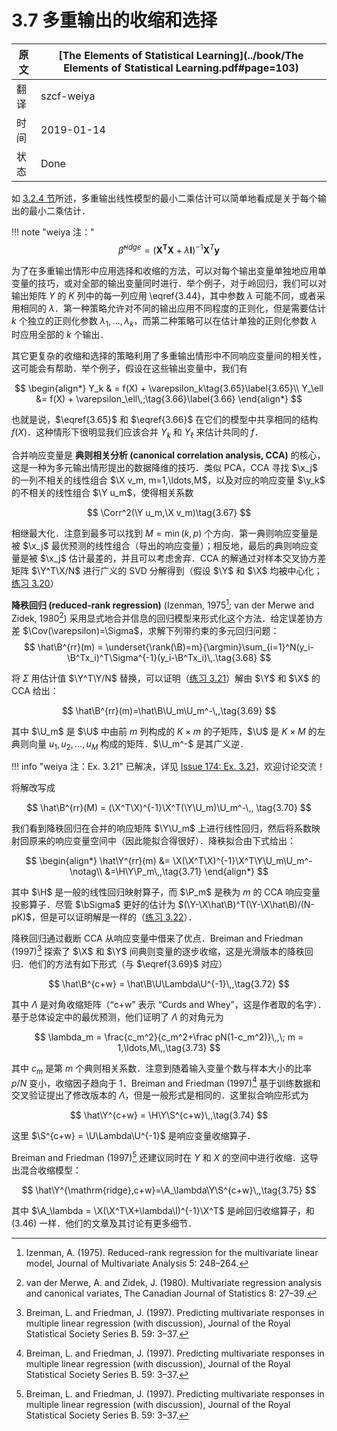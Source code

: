 # 3.7 多重输出的收缩和选择

| 原文   | [The Elements of Statistical Learning](../book/The Elements of Statistical Learning.pdf#page=103) |
| ---- | ---------------------------------------- |
| 翻译   | szcf-weiya                               |
| 时间   | 2019-01-14                    |
| 状态 | Done|

如 [3.2.4 节](3.2-Linear-Regression-Models-and-Least-Squares/index.html#_3)所述，多重输出线性模型的最小二乘估计可以简单地看成是关于每个输出的最小二乘估计．

!!! note "weiya 注："
    $$
    \hat{\beta}^{ridge}=(\mathbf{X^TX}+\lambda \mathbf{I})^{-1}\mathbf{X}^T\mathbf{y}\tag{3.44}
    $$

为了在多重输出情形中应用选择和收缩的方法，可以对每个输出变量单独地应用单变量的技巧，或对全部的输出变量同时进行．举个例子，对于岭回归，我们可以对输出矩阵 $Y$ 的 $K$ 列中的每一列应用 \eqref{3.44}，其中参数 $\lambda$ 可能不同，或者采用相同的 $\lambda$．第一种策略允许对不同的输出应用不同程度的正则化，但是需要估计 $k$ 个独立的正则化参数 $\lambda_1,\ldots,\lambda_k$，而第二种策略可以在估计单独的正则化参数 $\lambda$ 时应用全部的 $k$ 个输出．

其它更复杂的收缩和选择的策略利用了多重输出情形中不同响应变量间的相关性，这可能会有帮助．举个例子，假设在这些输出变量中，我们有 

$$
\begin{align*}
Y_k & = f(X) + \varepsilon_k\tag{3.65}\label{3.65}\\
Y_\ell &= f(X) + \varepsilon_\ell\,;\tag{3.66}\label{3.66}
\end{align*}
$$

也就是说，$\eqref{3.65}$ 和 $\eqref{3.66}$ 在它们的模型中共享相同的结构 $f(X)$．这种情形下很明显我们应该合并 $Y_k$ 和 $Y_\ell$ 来估计共同的 $f$．

合并响应变量是 **典则相关分析 (canonical correlation analysis, CCA)** 的核心，这是一种为多元输出情形提出的数据降维的技巧．类似 PCA，CCA 寻找 $\x_j$ 的一列不相关的线性组合 $\X v_m, m=1,\ldots,M$，以及对应的响应变量 $\y_k$ 的不相关的线性组合 $\Y u_m$，使得相关系数

$$
\Corr^2(\Y u_m,\X v_m)\tag{3.67}
$$

相继最大化．注意到最多可以找到 $M=\min(k,p)$ 个方向．第一典则响应变量是被 $\x_j$ 最优预测的线性组合（导出的响应变量）；相反地，最后的典则响应变量是被 $\x_j$ 估计最差的，并且可以考虑舍弃．CCA 的解通过对样本交叉协方差矩阵 $\Y^T\X/N$ 进行广义的 SVD 分解得到（假设 $\Y$ 和 $\X$ 均被中心化；[练习 3.20](https://github.com/szcf-weiya/ESL-CN/issues/172)）

**降秩回归 (reduced-rank regression)** (Izenman, 1975[^1]; van der Merwe and Zidek, 1980[^2]) 采用显式地合并信息的回归模型来形式化这个方法．给定误差协方差 $\Cov(\varepsilon)=\Sigma$，求解下列带约束的多元回归问题：
$$
\hat\B^{rr}(m) = \underset{\rank(\B)=m}{\argmin}\sum_{i=1}^N(y_i-\B^Tx_i)^T\Sigma^{-1}(y_i-\B^Tx_i)\,.\tag{3.68}
$$

将 $\Sigma$ 用估计值 $\Y^T\Y/N$ 替换，可以证明（[练习 3.21](https://github.com/szcf-weiya/ESL-CN/issues/174)）解由 $\Y$ 和 $\X$ 的 CCA 给出：

$$
\hat\B^{rr}(m)=\hat\B\U_m\U_m^-\,,\tag{3.69}
$$

其中 $\U_m$ 是 $\U$ 中由前 $m$ 列构成的 $K\times m$ 的子矩阵，$\U$ 是 $K\times M$ 的左典则向量 $u_1,u_2,\ldots,u_M$ 构成的矩阵．$\U_m^-$ 是其广义逆．

!!! info "weiya 注：Ex. 3.21"
    已解决，详见 [Issue 174: Ex. 3.21](https://github.com/szcf-weiya/ESL-CN/issues/174)，欢迎讨论交流！

将解改写成

$$
\hat\B^{rr}(M) = (\X^T\X)^{-1}\X^T(\Y\U_m)\U_m^-\,, \tag{3.70}
$$

我们看到降秩回归在合并的响应矩阵 $\Y\U_m$ 上进行线性回归，然后将系数映射回原来的响应变量空间中（因此能拟合得很好）．降秩拟合由下式给出：

$$
\begin{align*}
\hat\Y^{rr}(m) &= \X(\X^T\X)^{-1}\X^T\Y\U_m\U_m^-\notag\\
&=\H\Y\P_m\,,\tag{3.71}
\end{align*}
$$

其中 $\H$ 是一般的线性回归映射算子，而 $\P_m$ 是秩为 $m$ 的 CCA 响应变量投影算子．尽管 $\bSigma$ 更好的估计为 $(\Y-\X\hat\B)^T(\Y-\X\hat\B)/(N-pK)$，但是可以证明解是一样的（[练习 3.22](https://github.com/szcf-weiya/ESL-CN/issues/175)）．

降秩回归通过截断 CCA 从响应变量中借来了优点．Breiman and Friedman (1997)[^3] 探索了 $\X$ 和 $\Y$ 间典则变量的逐步收缩，这是光滑版本的降秩回归．他们的方法有如下形式（与 $\eqref{3.69}$ 对应）

$$
\hat\B^{c+w} = \hat\B\U\Lambda\U^{-1}\,,\tag{3.72}
$$

其中 $\Lambda$ 是对角收缩矩阵（“c+w” 表示 “Curds and Whey”，这是作者取的名字）．基于总体设定中的最优预测，他们证明了 $\Lambda$ 的对角元为

$$
\lambda_m = \frac{c_m^2}{c_m^2+\frac pN(1-c_m^2)}\,,\; m = 1,\ldots,M\,,\tag{3.73}
$$

其中 $c_m$ 是第 $m$ 个典则相关系数．注意到随着输入变量个数与样本大小的比率 $p/N$ 变小，收缩因子趋向于 1．Breiman and Friedman (1997)[^3] 基于训练数据和交叉验证提出了修改版本的 $\Lambda$，但是一般形式是相同的．这里拟合响应形式为 

$$
\hat\Y^{c+w} = \H\Y\S^{c+w}\,,\tag{3.74}
$$

这里 $\S^{c+w} = \U\Lambda\U^{-1}$ 是响应变量收缩算子．

Breiman and Friedman (1997)[^3] 还建议同时在 $Y$ 和 $X$ 的空间中进行收缩．这导出混合收缩模型：

$$
\hat\Y^{\mathrm{ridge},c+w}=\A_\lambda\Y\S^{c+w}\,,\tag{3.75}
$$

其中 $\A_\lambda = \X(\X^T\X+\lambda\I)^{-1}\X^T$ 是岭回归收缩算子，和 (3.46) 一样．他们的文章及其讨论有更多细节．

[^1]: Izenman, A. (1975). Reduced-rank regression for the multivariate linear model, Journal of Multivariate Analysis 5: 248–264.
[^2]: van der Merwe, A. and Zidek, J. (1980). Multivariate regression analysis and canonical variates, The Canadian Journal of Statistics 8: 27–39.
[^3]: Breiman, L. and Friedman, J. (1997). Predicting multivariate responses in multiple linear regression (with discussion), Journal of the Royal Statistical Society Series B. 59: 3–37.
